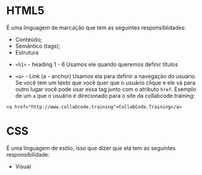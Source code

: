# HTML5

É uma linguagem de marcação que tem as seguintes responsiblidades:

- Conteúdo;
- Semântico (tags);
- Estrutura

* `<h1>` - heading 1 - 6
  Usamos ele quando queremos definir títulos

- `<a>` - Link (a - anchor)
  Usamos ela para definir a navegação do usuário. Se você tem um texto que você quer que o usuário clique e ele vá para outro lugar você pode usar essa tag junto com o atributo `href`. Exemplo de um `a` que o usuário é direcionado para o site da collabcode.training:

```
<a href="http://www.collabcode.training">CollabCode.Training</a>
```

# CSS

É uma linguagem de estilo, isso que dizer que ela tem as seguintes responsibilidade:

- Visual
